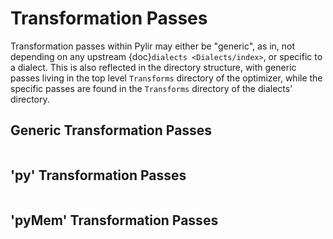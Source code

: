 
# Transformation Passes

Transformation passes within Pylir may either be "generic", as in, not depending on any
upstream {doc}`dialects <Dialects/index>`, or specific to a dialect.
This is also reflected in the directory structure, with generic passes living in the top level `Transforms` directory
of the optimizer, while the specific passes are found in the `Transforms` directory of the dialects' directory.

## Generic Transformation Passes

```{include} ../TableGen/Passes/PylirTransform.md
```

## 'py' Transformation Passes

```{include} ../TableGen/Passes/PylirPyTransform.md
```

## 'pyMem' Transformation Passes

```{include} ../TableGen/Passes/PylirMemTransforms.md
```
